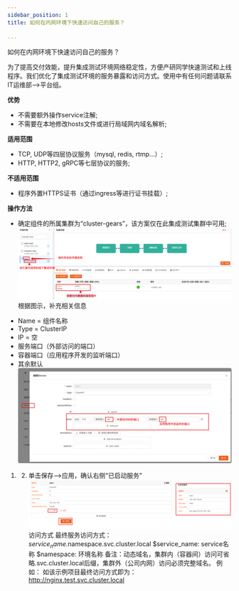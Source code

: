 ```yaml
---
sidebar_position: 1
title: 如何在内网环境下快速访问自己的服务？

---
```


如何在内网环境下快速访问自己的服务？

为了提高交付效能，提升集成测试环境网络稳定性，方便产研同学快速测试和上线程序。我们优化了集成测试环境的服务暴露和访问方式。使用中有任何问题请联系IT运维部—>平台组。

**优势**  
* 不需要额外操作service注解;
* 不需要在本地修改hosts文件或进行局域网内域名解析;
  
**适用范围**  
* TCP, UDP等四层协议服务（mysql, redis, rtmp…）;
* HTTP, HTTP2, gRPC等七层协议的服务;

**不适用范围**  
* 程序外置HTTPS证书（通过ingress等进行证书挂载）;

**操作方法**  
* 确定组件的所属集群为“cluster-gears”，该方案仅在此集成测试集群中可用;
![alt text](image.png)
根据图示，补充相关信息
- Name = 组件名称
- Type = ClusterIP
- IP = 空
- 服务端口（外部访问的端口）
- 容器端口（应用程序开发的监听端口）
- 其余默认
![alt text](image-1.png)
1. 2. 单击保存—>应用，确认右侧“已启动服务”
![alt text](image-2.png)
访问方式
最终服务访问方式：
$service_name.$namespace.svc.cluster.local
$service_name: service名称
$namespace: 环境名称
备注：动态域名，集群内（容器间）访问可省略.svc.cluster.local后缀，集群外（公司内网）访问必须完整域名。
例如：
如该示例项目最终访问方式即为：
http://nginx.test.svc.cluster.local